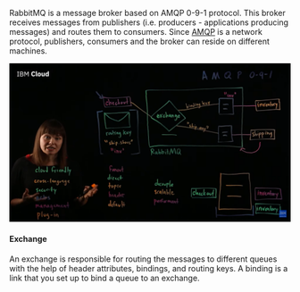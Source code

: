 RabbitMQ is a message broker based on AMQP 0-9-1 protocol. This broker receives messages from publishers (i.e. producers - applications producing messages) and routes them to consumers. Since [AMQP]([[AMQP]]) is a network protocol, publishers, consumers and the broker can reside on different machines.

![RabbitMQ](RabbitMQ.png)

#### Exchange
An exchange is responsible for routing the messages to different queues with the help of header attributes, bindings, and routing keys. A binding is a link that you set up to bind a queue to an exchange.